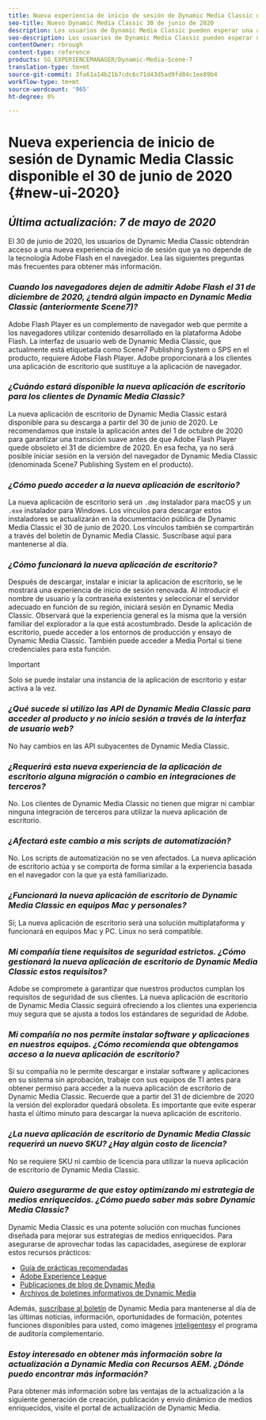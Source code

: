 ```yaml
---
title: Nueva experiencia de inicio de sesión de Dynamic Media Classic disponible el 30 de junio de 2020
seo-title: Nuevo Dynamic Media Classic 30 de junio de 2020
description: Los usuarios de Dynamic Media Classic pueden esperar una actualización de su interfaz de usuario el 30 de junio de 2020. La experiencia proporcionará un inicio de sesión actualizado con vínculos a recursos valiosos, además de esta actualización ya no dependerá de la tecnología Adobe Flash en el navegador.
seo-description: Los usuarios de Dynamic Media Classic pueden esperar una actualización de su interfaz de usuario el 30 de junio de 2020. La experiencia proporcionará un inicio de sesión actualizado con vínculos a recursos valiosos, además de esta actualización ya no dependerá de la tecnología Adobe Flash en el navegador.
contentOwner: rbrough
content-type: reference
products: SG_EXPERIENCEMANAGER/Dynamic-Media-Scene-7
translation-type: tm+mt
source-git-commit: 3fa61a14b21b7cdc6c71d43d5ad9fd84c1ee89b4
workflow-type: tm+mt
source-wordcount: '965'
ht-degree: 0%

---
```



# Nueva experiencia de inicio de sesión de Dynamic Media Classic disponible el 30 de junio de 2020 {#new-ui-2020}

## _Última actualización: 7 de mayo de 2020_

El 30 de junio de 2020, los usuarios de Dynamic Media Classic obtendrán acceso a una nueva experiencia de inicio de sesión que ya no depende de la tecnología Adobe Flash en el navegador. Lea las siguientes preguntas más frecuentes para obtener más información.

### **_Cuando los navegadores dejen de admitir Adobe Flash el 31 de diciembre de 2020, ¿tendrá algún impacto en Dynamic Media Classic (anteriormente Scene7)?_**

Adobe Flash Player es un complemento de navegador web que permite a los navegadores utilizar contenido desarrollado en la plataforma Adobe Flash. La interfaz de usuario web de Dynamic Media Classic, que actualmente está etiquetada como Scene7 Publishing System o SPS en el producto, requiere Adobe Flash Player. Adobe proporcionará a los clientes una aplicación de escritorio que sustituye a la aplicación de navegador.

### **_¿Cuándo estará disponible la nueva aplicación de escritorio para los clientes de Dynamic Media Classic?_**

La nueva aplicación de escritorio de Dynamic Media Classic estará disponible para su descarga a partir del 30 de junio de 2020. Le recomendamos que instale la aplicación antes del 1 de octubre de 2020 para garantizar una transición suave antes de que Adobe Flash Player quede obsoleto el 31 de diciembre de 2020.  En esa fecha, ya no será posible iniciar sesión en la versión del navegador de Dynamic Media Classic (denominada Scene7 Publishing System en el producto).

### **_¿Cómo puedo acceder a la nueva aplicación de escritorio?_**

La nueva aplicación de escritorio será un `.dmg` instalador para macOS y un `.exe` instalador para Windows. Los vínculos para descargar estos instaladores se actualizarán en la documentación pública de Dynamic Media Classic el 30 de junio de 2020. Los vínculos también se compartirán a través del boletín de Dynamic Media Classic. Suscríbase aquí para mantenerse al día.

### **_¿Cómo funcionará la nueva aplicación de escritorio?_**

Después de descargar, instalar e iniciar la aplicación de escritorio, se le mostrará una experiencia de inicio de sesión renovada. Al introducir el nombre de usuario y la contraseña existentes y seleccionar el servidor adecuado en función de su región, iniciará sesión en Dynamic Media Classic. Observará que la experiencia general es la misma que la versión familiar del explorador a la que está acostumbrado. Desde la aplicación de escritorio, puede acceder a los entornos de producción y ensayo de Dynamic Media Classic. También puede acceder a Media Portal si tiene credenciales para esta función.

>[!IMPORTANT]
>
>Solo se puede instalar una instancia de la aplicación de escritorio y estar activa a la vez.

### **_¿Qué sucede si utilizo las API de Dynamic Media Classic para acceder al producto y no inicio sesión a través de la interfaz de usuario web?_**

No hay cambios en las API subyacentes de Dynamic Media Classic.

### **_¿Requerirá esta nueva experiencia de la aplicación de escritorio alguna migración o cambio en integraciones de terceros?_**

No. Los clientes de Dynamic Media Classic no tienen que migrar ni cambiar ninguna integración de terceros para utilizar la nueva aplicación de escritorio.

### **_¿Afectará este cambio a mis scripts de automatización?_**

No. Los scripts de automatización no se ven afectados. La nueva aplicación de escritorio actúa y se comporta de forma similar a la experiencia basada en el navegador con la que ya está familiarizado.

### **_¿Funcionará la nueva aplicación de escritorio de Dynamic Media Classic en equipos Mac y personales?_**

Sí; La nueva aplicación de escritorio será una solución multiplataforma y funcionará en equipos Mac y PC. Linux no será compatible.

### **_Mi compañía tiene requisitos de seguridad estrictos. ¿Cómo gestionará la nueva aplicación de escritorio de Dynamic Media Classic estos requisitos?_**

Adobe se compromete a garantizar que nuestros productos cumplan los requisitos de seguridad de sus clientes. La nueva aplicación de escritorio de Dynamic Media Classic seguirá ofreciendo a los clientes una experiencia muy segura que se ajusta a todos los estándares de seguridad de Adobe.

### **_Mi compañía no nos permite instalar software y aplicaciones en nuestros equipos. ¿Cómo recomienda que obtengamos acceso a la nueva aplicación de escritorio?_**

Si su compañía no le permite descargar e instalar software y aplicaciones en su sistema sin aprobación, trabaje con sus equipos de TI antes para obtener permiso para acceder a la nueva aplicación de escritorio de Dynamic Media Classic. Recuerde que a partir del 31 de diciembre de 2020 la versión del explorador quedará obsoleta. Es importante que evite esperar hasta el último minuto para descargar la nueva aplicación de escritorio.

### **_¿La nueva aplicación de escritorio de Dynamic Media Classic requerirá un nuevo SKU? ¿Hay algún costo de licencia?_**

No se requiere SKU ni cambio de licencia para utilizar la nueva aplicación de escritorio de Dynamic Media Classic.

### **_Quiero asegurarme de que estoy optimizando mi estrategia de medios enriquecidos. ¿Cómo puedo saber más sobre Dynamic Media Classic?_**

Dynamic Media Classic es una potente solución con muchas funciones diseñada para mejorar sus estrategias de medios enriquecidos. Para asegurarse de aprovechar todas las capacidades, asegúrese de explorar estos recursos prácticos:

* [Guía de prácticas recomendadas](https://www.adobe.com/content/dam/www/us/en/marketing/experience-manager-assets/dynamic-media/adobe-dynamic-media-classic-best-practices-guide.pdf)
* [Adobe Experience League](https://guided.adobe.com/#recommended/solutions/experience-manager)
* [Publicaciones de blog de Dynamic Media](https://theblog.adobe.com/tag/dynamic-media/)
* [Archivos de boletines informativos de Dynamic Media](https://docs.adobe.com/content/help/en/dynamic-media-classic/using/dynamic-media-newsletter.html)

Además, [suscríbase al boletín](https://www.adobe.com/subscription/dynamic-media-newsletter.html) de Dynamic Media para mantenerse al día de las últimas noticias, información, oportunidades de formación, potentes funciones disponibles para usted, como imágenes [inteligentes](https://helpx.adobe.com/experience-manager/6-3/assets/using/imaging-faq.html)y el programa de auditoría complementario.

### **_Estoy interesado en obtener más información sobre la actualización a Dynamic Media con Recursos AEM. ¿Dónde puedo encontrar más información?_**

Para obtener más información sobre las ventajas de la actualización a la siguiente generación de creación, publicación y envío dinámico de medios enriquecidos, visite el portal [](http://exploreadobe.com/dynamic-media-upgrade/)de actualización de Dynamic Media.

